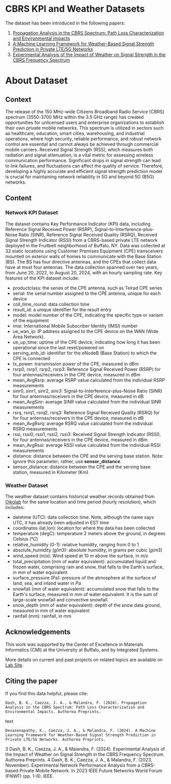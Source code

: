 # CBRS KPI and Weather Datasets
The dataset has been introduced in the following papers:

1. [Propagation Analysis in the CBRS Spectrum: Path Loss Characterization and Environmental Impacts](https://doi.org/10.36227/techrxiv.173144788.88858804/v1)
2. [A Machine Learning Framework for Weather-Based Signal Strength Prediction in Private LTE/5G Networks](https://www.techrxiv.org/users/692934/articles/1239831-a-machine-learning-framework-for-weather-based-signal-strength-prediction-in-private-lte-5g-networks)
3. [Experimental Analysis of the Impact of Weather on Signal Strength in the CBRS Frequency Spectrum](https://doi.org/10.36227/techrxiv.171710034.48434625/v1)


# About Dataset
## Context
The release of the 150 MHz-wide Citizens Broadband Radio Service (CBRS) spectrum (3550-3700 MHz within the 3.5 GHz range) has created opportunities for unlicensed users and enterprise organizations to establish their own private mobile networks. This spectrum is utilized in sectors such as healthcare, education, smart cities, warehousing, and industrial operations, where high security, reliable performance, and robust network control are essential and cannot always be achieved through commercial mobile carriers. Received Signal Strength (RSS), which measures both radiation and signal attenuation, is a vital metric for assessing wireless communication performance. Significant drops in signal strength can lead to link failures, and fluctuations can affect the quality of service. Therefore, developing a highly accurate and efficient signal strength prediction model is crucial for maintaining network reliability in 5G and beyond 5G (B5G) networks.
## Content
### Network KPI Dataset
The dataset contains Key Performance Indicator (KPI) data, including Reference Signal Received Power (RSRP), Signal-to-Interference-plus-Noise Ratio (SINR), Reference Signal Received Quality (RSRQ), Received Signal Strength Indicator (RSSI) from a CBRS-based private LTE network deployed in the Fruitbelt neighborhood of Buffalo, NY. Data was collected at 32 static locations using Customer Premises Equipment (CPE) transceivers mounted on exterior walls of homes to communicate with the Base Station (BS). The BS has four directive antennas, and the CPEs that collect data have at most four antennas. The data collection spanned over two years, from June 20, 2022, to August 20, 2024, with an hourly sampling rate. Key features of the KPI dataset include:

- productclass: the series of the CPE antenna, such as Telrad CPE series
- serial: the serial number assigned to the CPE antenna, unique for each device
- coll_time_round: data collection time
- result_id: a unique identifier for the result entry
- model: model number of the CPE, indicating the specific type or variant of the equipment
- imsi: International Mobile Subscriber Identity (IMSI) number
- ue_wan_ip: IP address assigned to the CPE device on the WAN (Wide Area Network).
- ue_up_time: uptime of the CPE device, indicating how long it has been operational since the last reset/powered on
- serving_enb_id: identifier for the eNodeB (Base Station) to which the CPE is connected
- tx_power: transmission power of the CPE, measured in dBm
- rsrp0, rsrp1, rsrp2, rsrp3: Reference Signal Received Power (RSRP) for four antennas/receivers in the CPE device, measured in dBm
- mean_AvgRsrp: average RSRP value calculated from the individual RSRP measurements
- sinr0, sinr1, sinr2, sinr3: Signal-to-Interference-plus-Noise Ratio (SINR) for four antennas/receivers in the CPE device, measured in dB
- mean_AvgSinr: average SINR value calculated from the individual SINR measurements
- rsrq, rsrq1, rsrq2, rsrq3: Reference Signal Received Quality (RSRQ) for for four antennas/receivers in the CPE device, measured in dB
- mean_AvgRsrq: average RSRQ value calculated from the individual RSRQ measurements
- rssi, rssi0, rssi1, rssi2, rssi3: Received Signal Strength Indicator (RSSI), for four antennas/receivers in the CPE device, measured in dBm
- mean_AvgRssi: average RSSI value calculated from the individual RSSI measurements
- distance: distance between the CPE and the serving base station. Note: Ignore this parameter; rather, use **sensor_distance**.
- sensor_distance: distance between the CPE and the serving base station, measured in Kilometer (Km)

### Weather Dataset
The weather dataset contains historical weather records obtained from [Oikolab](https://oikolab.com/) for the same location and time period (hourly resolution), which includes:

- datetime (UTC): data collection time. Note, although the name says UTC, it has already been adjusted in EST time
- coordinates (lat,lon): location for where the data has been collected
- temperature (degC): temperature 2 meters above the ground, in degrees Celsius (°𝐶)
- relative_humidity (0-1): relative humidity, ranging from 0 to 1
- absolute_humidity (𝑔/𝑚3): absolute humidity, in grams per cubic (𝑔/𝑚3)
- wind_speed (𝑚/𝑠): Wind speed at 10 m above the surface, in 𝑚/𝑠
- total_precipitation (mm of water equivalent): accumulated liquid and frozen water, comprising rain and snow, that falls to the Earth's surface, in mm of water equivalent
- surface_pressure (Pa): pressure of the atmosphere at the surface of land, sea, and inland water in 𝑃𝑎
- snowfall (mm of water equivalent): accumulated snow that falls to the Earth's surface, measured in mm of water equivalent. It is the sum of large-scale snowfall and convective snowfall.
- snow_depth (mm of water equivalent): depth of the snow data ground, measured in mm of water equivalent
- rainfall (mm): rainfall, in mm

## Acknowledgements
This work was supported by the Center of Excellence in Materials
Informatics (CMI) at the University at Buffalo, and by Integrated Systems.

More details on current and past projects on related topics are available on [Lab Site](https://www.acsu.buffalo.edu/~filippom/).
## Citing the paper
If you find this data helpful, please cite:

	Dash, B. K., Caezza, J. A., & Malandra, F. (2024). Propagation Analysis in the CBRS Spectrum: Path Loss Characterization and Environmental Impacts. Authorea Preprints.
text

	Devasenapathy, K., Caezza, J. A., & Malandra, F. (2024). A Machine Learning Framework for Weather-Based Signal Strength Prediction in Private LTE/5G Networks. Authorea Preprints.
3 
  	Dash, B. K., Caezza, J. A., & Malandra, F. (2024). Experimental Analysis of the Impact of Weather on Signal Strength in the CBRS Frequency Spectrum. Authorea Preprints.
4
  	Dash, B. K., Caezza, J. A., & Malandra, F. (2023, November). Experimental Network Performance Analysis from a CBRS-based Private Mobile Network. In 2023 IEEE Future Networks World Forum (FNWF) (pp. 1-6). IEEE.
